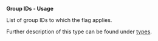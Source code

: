 **Group IDs - Usage**

List of group IDs to which the flag applies.

Further description of this type can be found under [types](types/product_groups-usage.en.md).

